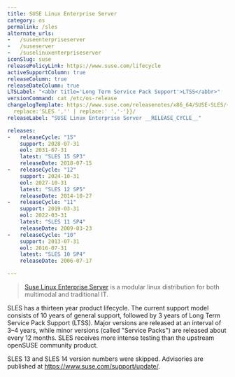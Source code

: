```yaml
---
title: SUSE Linux Enterprise Server
category: os
permalink: /sles
alternate_urls:
-   /suseenterpriseserver
-   /suseserver
-   /suselinuxenterpriseserver
iconSlug: suse
releasePolicyLink: https://www.suse.com/lifecycle
activeSupportColumn: true
releaseColumn: true
releaseDateColumn: true
LTSLabel: "<abbr title='Long Term Service Pack Support'>LTSS</abbr>"
versionCommand: cat /etc/os-release
changelogTemplate: https://www.suse.com/releasenotes/x86_64/SUSE-SLES/{{"__LATEST__"|
  replace:'SLES ','' | replace:' ','-'}}/
releaseLabel: "SUSE Linux Enterprise Server __RELEASE_CYCLE__"

releases:
-   releaseCycle: "15"
    support: 2028-07-31
    eol: 2031-07-31
    latest: "SLES 15 SP3"
    releaseDate: 2018-07-15
-   releaseCycle: "12"
    support: 2024-10-31
    eol: 2027-10-31
    latest: "SLES 12 SP5"
    releaseDate: 2014-10-27
-   releaseCycle: "11"
    support: 2019-03-31
    eol: 2022-03-31
    latest: "SLES 11 SP4"
    releaseDate: 2009-03-23
-   releaseCycle: "10"
    support: 2013-07-31
    eol: 2016-07-31
    latest: "SLES 10 SP4"
    releaseDate: 2006-07-17

---
```


> [Suse Linux Enterprise Server](https://www.suse.com/products/server/) is a modular linux distribution for both multimodal and traditional IT.

SLES has a thirteen year product lifecycle. The current support model consists of 10 years of general support, followed by 3 years of Long Term Service Pack Support (LTSS). Major versions are released at an interval of 3–4 years, while minor versions (called "Service Packs") are released about every 12 months. SLES receives more intense testing than the upstream openSUSE community product.

SLES 13 and SLES 14 version numbers were skipped. Advisories are published at <https://www.suse.com/support/update/>.
